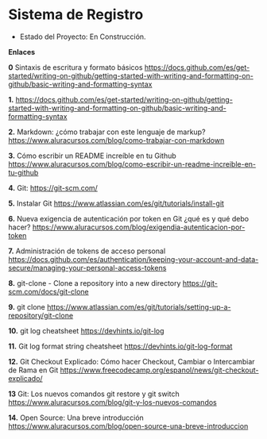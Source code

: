 <h1> Sistema de Registro </h1>

- Estado del Proyecto: En Construcción.

**Enlaces**

**0** Sintaxis de escritura y formato básicos
https://docs.github.com/es/get-started/writing-on-github/getting-started-with-writing-and-formatting-on-github/basic-writing-and-formatting-syntax

**1.** https://docs.github.com/es/get-started/writing-on-github/getting-started-with-writing-and-formatting-on-github/basic-writing-and-formatting-syntax

**2.** Markdown: ¿cómo trabajar con este lenguaje de markup?
https://www.aluracursos.com/blog/como-trabajar-con-markdown

**3.** Cómo escribir un README increíble en tu Github
https://www.aluracursos.com/blog/como-escribir-un-readme-increible-en-tu-github

**4.** Git:
https://git-scm.com/

**5.** Instalar Git
https://www.atlassian.com/es/git/tutorials/install-git

**6.** Nueva exigencia de autenticación por token en Git ¿qué es y qué debo hacer?
https://www.aluracursos.com/blog/exigendia-autenticacion-por-token

**7.** Administración de tokens de acceso personal
https://docs.github.com/es/authentication/keeping-your-account-and-data-secure/managing-your-personal-access-tokens

**8.** git-clone - Clone a repository into a new directory
https://git-scm.com/docs/git-clone

**9.** git clone
https://www.atlassian.com/es/git/tutorials/setting-up-a-repository/git-clone

**10.** git log cheatsheet
https://devhints.io/git-log

**11.** Git log format string cheatsheet
https://devhints.io/git-log-format

**12.** Git Checkout Explicado: Cómo hacer Checkout, Cambiar o Intercambiar de Rama en Git
https://www.freecodecamp.org/espanol/news/git-checkout-explicado/

**13** Git: Los nuevos comandos git restore y git switch
https://www.aluracursos.com/blog/git-y-los-nuevos-comandos

**14.** Open Source: Una breve introducción
https://www.aluracursos.com/blog/open-source-una-breve-introduccion

